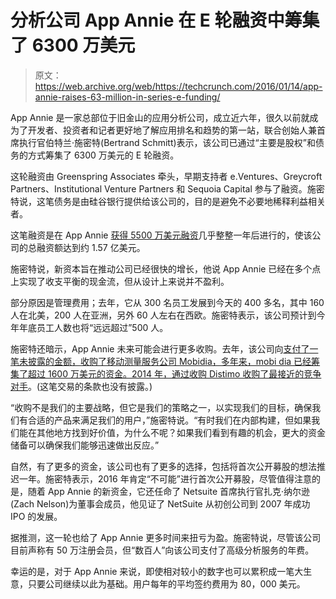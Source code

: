 # 分析公司 App Annie 在 E 轮融资中筹集了 6300 万美元 

> 原文：<https://web.archive.org/web/https://techcrunch.com/2016/01/14/app-annie-raises-63-million-in-series-e-funding/>

App Annie 是一家总部位于旧金山的应用分析公司，成立近六年，很久以前就成为了开发者、投资者和记者更好地了解应用排名和趋势的第一站，联合创始人兼首席执行官伯特兰·施密特(Bertrand Schmitt)表示，该公司已通过“主要是股权”和债务的方式筹集了 6300 万美元的 E 轮融资。

这轮融资由 Greenspring Associates 牵头，早期支持者 e.Ventures、Greycroft Partners、Institutional Venture Partners 和 Sequoia Capital 参与了融资。施密特说，这笔债务是由硅谷银行提供给该公司的，目的是避免不必要地稀释利益相关者。

这笔融资是在 App Annie [获得 5500 万美元融资](https://web.archive.org/web/20220928011326/https://beta.techcrunch.com/2015/01/13/app-annie-raises-55-million-series-d-launches-new-product-for-tracking-app-usage/)几乎整整一年后进行的，使该公司的总融资额达到约 1.57 亿美元。

施密特说，新资本旨在推动公司已经很快的增长，他说 App Annie 已经在多个点上实现了收支平衡的现金流，但从设计上来说并不盈利。

部分原因是管理费用；去年，它从 300 名员工发展到今天的 400 多名，其中 160 人在北美，200 人在亚洲，另外 60 人左右在西欧。施密特表示，该公司预计到今年年底员工人数也将“远远超过”500 人。

施密特还暗示，App Annie 未来可能会进行更多收购。去年，该公司向[支付了一笔未披露的金额，收购了移动测量服务公司 Mobidia，多年来，mobi dia 已经筹集了超过 1600 万美元的资金。2014 年，](https://web.archive.org/web/20220928011326/https://beta.techcrunch.com/2015/05/06/app-annie-acquires-mobile-measurement-service-mobidia/)[通过收购 Distimo 收购了最接近的竞争对手](https://web.archive.org/web/20220928011326/https://beta.techcrunch.com/2014/05/28/app-annie-acquires-competitor-distimo-raises-another-17-million-from-existing-investors/)。(这笔交易的条款也没有披露。)

“收购不是我们的主要战略，但它是我们的策略之一，以实现我们的目标，确保我们有合适的产品来满足我们的用户，”施密特说。“有时我们在内部构建，但如果我们能在其他地方找到好价值，为什么不呢？如果我们看到有趣的机会，更大的资金储备可以确保我们能够迅速做出反应。”

自然，有了更多的资金，该公司也有了更多的选择，包括将首次公开募股的想法推迟一年。施密特表示，2016 年肯定“不可能”进行首次公开募股，尽管值得注意的是，随着 App Annie 的新资金，它还任命了 Netsuite 首席执行官扎克·纳尔逊(Zach Nelson)为董事会成员，他见证了 NetSuite 从初创公司到 2007 年成功 IPO 的发展。

据推测，这一轮也给了 App Annie 更多时间来扭亏为盈。施密特说，尽管该公司目前声称有 50 万注册会员，但“数百人”向该公司支付了高级分析服务的年费。

幸运的是，对于 App Annie 来说，即使相对较小的数字也可以累积成一笔大生意，只要公司继续以此为基础。用户每年的平均签约费用为 80，000 美元。